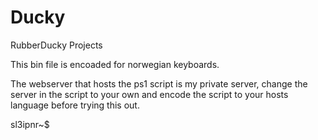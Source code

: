 # Ducky
RubberDucky Projects

This bin file is encoaded for norwegian keyboards.

The webserver that hosts the ps1 script is my private server, change the server in the script to your own and encode the script to your hosts language before trying this out.

sl3ipnr~$
